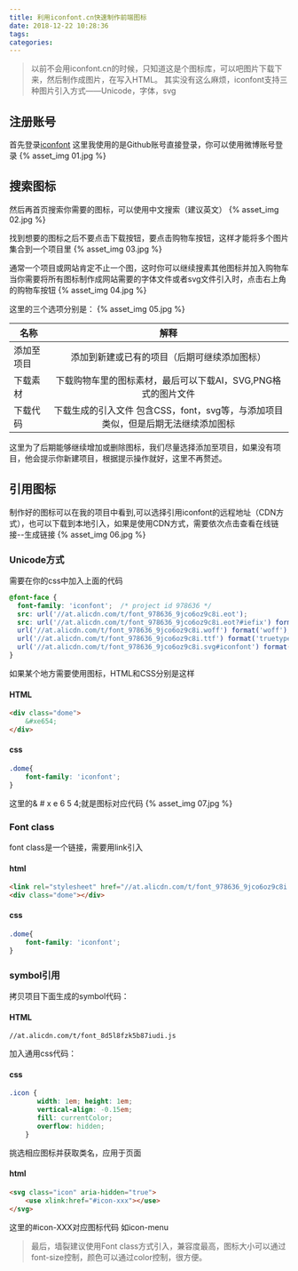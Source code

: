 ```yaml
---
title: 利用iconfont.cn快速制作前端图标
date: 2018-12-22 10:28:36
tags:
categories:
---
```


> 以前不会用iconfont.cn的时候，只知道这是个图标库，可以吧图片下载下来，然后制作成图片，在写入HTML。
> 其实没有这么麻烦，iconfont支持三种图片引入方式——Unicode，字体，svg

<!-- more -->

## 注册账号
首先登录[iconfont](https://iconfont.cn) 这里我使用的是Github账号直接登录，你可以使用微博账号登录
{% asset_img 01.jpg %}

## 搜索图标
然后再首页搜索你需要的图标，可以使用中文搜索（建议英文）
{% asset_img 02.jpg %}

找到想要的图标之后不要点击下载按钮，要点击购物车按钮，这样才能将多个图片集合到一个项目里
{% asset_img 03.jpg %}

通常一个项目或网站肯定不止一个图，这时你可以继续搜素其他图标并加入购物车
当你需要将所有图标制作成网站需要的字体文件或者svg文件引入时，点击右上角的购物车按钮
{% asset_img 04.jpg %}

这里的三个选项分别是：
{% asset_img 05.jpg %}

| 名称| 解释| 
| ------------- |:------------------:|
| 添加至项目| 添加到新建或已有的项目（后期可继续添加图标）|  
| 下载素材| 下载购物车里的图标素材，最后可以下载AI，SVG,PNG格式的图片文件| 
| 下载代码| 下载生成的引入文件 包含CSS，font，svg等，与添加项目类似，但是后期无法继续添加图标| 

这里为了后期能够继续增加或删除图标，我们尽量选择添加至项目，如果没有项目，他会提示你新建项目，根据提示操作就好，这里不再赘述。

## 引用图标
制作好的图标可以在我的项目中看到,可以选择引用iconfont的远程地址（CDN方式），也可以下载到本地引入，如果是使用CDN方式，需要依次点击查看在线链接--生成链接
{% asset_img 06.jpg %}

### Unicode方式
需要在你的css中加入上面的代码
```css
@font-face {
  font-family: 'iconfont';  /* project id 978636 */
  src: url('//at.alicdn.com/t/font_978636_9jco6oz9c8i.eot');
  src: url('//at.alicdn.com/t/font_978636_9jco6oz9c8i.eot?#iefix') format('embedded-opentype'),
  url('//at.alicdn.com/t/font_978636_9jco6oz9c8i.woff') format('woff'),
  url('//at.alicdn.com/t/font_978636_9jco6oz9c8i.ttf') format('truetype'),
  url('//at.alicdn.com/t/font_978636_9jco6oz9c8i.svg#iconfont') format('svg');
}
```
如果某个地方需要使用图标，HTML和CSS分别是这样
#### HTML
```html
<div class="dome">
    &#xe654;
</div>
```
#### css
```css
.dome{
    font-family: 'iconfont';
}
```
这里的& # x e 6 5 4;就是图标对应代码
{% asset_img 07.jpg %}

### Font class
font class是一个链接，需要用link引入
#### html
```html
<link rel="stylesheet" href="//at.alicdn.com/t/font_978636_9jco6oz9c8i.css">
<div class="dome"></div>
```
#### css
```css
.dome{
    font-family: 'iconfont';
}
```

### symbol引用
拷贝项目下面生成的symbol代码：
#### HTML
```
//at.alicdn.com/t/font_8d5l8fzk5b87iudi.js
```
加入通用css代码：
#### css
```css
.icon {
       width: 1em; height: 1em;
       vertical-align: -0.15em;
       fill: currentColor;
       overflow: hidden;
    }
```
挑选相应图标并获取类名，应用于页面
#### html
```html
<svg class="icon" aria-hidden="true">
    <use xlink:href="#icon-xxx"></use>
</svg>
```
这里的#icon-XXX对应图标代码 如icon-menu

> 最后，墙裂建议使用Font class方式引入，兼容度最高，图标大小可以通过font-size控制，颜色可以通过color控制，很方便。
